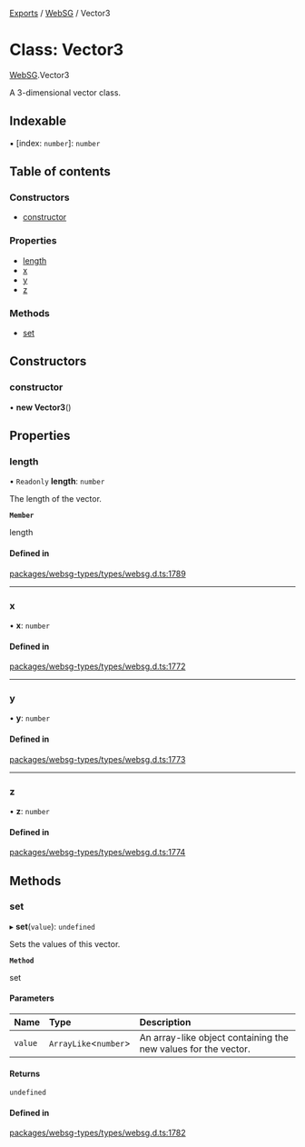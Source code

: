 [Exports](../modules.md) / [WebSG](../modules/websg) / Vector3

# Class: Vector3

[WebSG](../modules/WebSG.md).Vector3

A 3-dimensional vector class.

## Indexable

▪ [index: `number`]: `number`

## Table of contents

### Constructors

- [constructor](WebSG.Vector3.md#constructor)

### Properties

- [length](WebSG.Vector3.md#length)
- [x](WebSG.Vector3.md#x)
- [y](WebSG.Vector3.md#y)
- [z](WebSG.Vector3.md#z)

### Methods

- [set](WebSG.Vector3.md#set)

## Constructors

### constructor

• **new Vector3**()

## Properties

### length

• `Readonly` **length**: `number`

The length of the vector.

**`Member`**

length

#### Defined in

[packages/websg-types/types/websg.d.ts:1789](https://github.com/matrix-org/thirdroom/blob/1005fb3d/packages/websg-types/types/websg.d.ts#L1789)

---

### x

• **x**: `number`

#### Defined in

[packages/websg-types/types/websg.d.ts:1772](https://github.com/matrix-org/thirdroom/blob/1005fb3d/packages/websg-types/types/websg.d.ts#L1772)

---

### y

• **y**: `number`

#### Defined in

[packages/websg-types/types/websg.d.ts:1773](https://github.com/matrix-org/thirdroom/blob/1005fb3d/packages/websg-types/types/websg.d.ts#L1773)

---

### z

• **z**: `number`

#### Defined in

[packages/websg-types/types/websg.d.ts:1774](https://github.com/matrix-org/thirdroom/blob/1005fb3d/packages/websg-types/types/websg.d.ts#L1774)

## Methods

### set

▸ **set**(`value`): `undefined`

Sets the values of this vector.

**`Method`**

set

#### Parameters

| Name    | Type                   | Description                                                    |
| :------ | :--------------------- | :------------------------------------------------------------- |
| `value` | `ArrayLike`<`number`\> | An array-like object containing the new values for the vector. |

#### Returns

`undefined`

#### Defined in

[packages/websg-types/types/websg.d.ts:1782](https://github.com/matrix-org/thirdroom/blob/1005fb3d/packages/websg-types/types/websg.d.ts#L1782)
